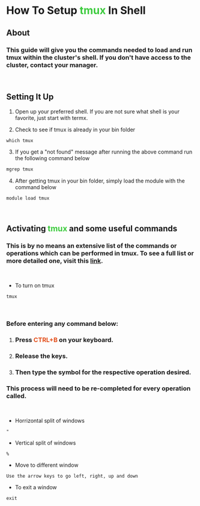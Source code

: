 # How To Setup **<span style="color:#3DCB3E">tmux</span>** In Shell


## **About**

### This guide will give you the commands needed to load and run tmux within the cluster's shell. If you don't have access to the cluster, contact your manager.

<br/>

## **Setting It Up**


1. Open up your preferred shell. If you are not sure what shell is your favorite, just start with termx.

2. Check to see if tmux is already in your bin folder
```
which tmux
```

3. If you get a "not found" message after running the above command run the following command below
```bash
mgrep tmux
```

4. After getting tmux in your bin folder, simply load the module with the command below
```bash
module load tmux
```

<br/>

## **Activating **<span style="color:#3DCB3E">tmux</span>** and some useful commands**

### This is by no means an extensive list of the commands or operations which can be performed in tmux. To see a full list or more detailed one, visit this [link](https://man.openbsd.org/OpenBSD-current/man1/tmux.1).

<br/>

* To turn on tmux
```bash
tmux
```

<br/>

### **Before entering any command below:**


 1. ### Press **<span style="color:#E34F1B">CTRL+B</span>** on your keyboard.
 2. ### Release the keys. 
 3. ### Then type the symbol for the respective operation desired.

 ### **This process will need to be re-completed for every operation called.**

<br/>

* Horrizontal split of windows
```
"
```

* Vertical split of windows
```
%
```

* Move to different window
```
Use the arrow keys to go left, right, up and down
```

* To exit a window
```
exit
```